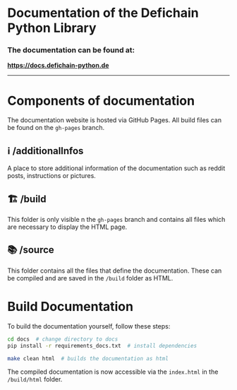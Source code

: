# Documentation of the Defichain Python Library

### **The documentation can be found at:** 
**https://docs.defichain-python.de**


---

# Components of documentation
The documentation website is hosted via GitHub Pages. 
All build files can be found on the `gh-pages` branch.

## ℹ️ /additionalInfos
A place to store additional information of the documentation such as 
reddit posts, instructions or pictures.

## 🏗️ /build
This folder is only visible n the `gh-pages` branch and contains all 
files which are necessary to display the HTML page.

## 📚 /source
This folder contains all the files that define the documentation. 
These can be compiled and are saved in the `/build` folder as HTML.


# Build Documentation
To build the documentation yourself, follow these steps:

```bash
cd docs  # change directory to docs
pip install -r requirements_docs.txt  # install dependencies

make clean html  # builds the documentation as html
```
The compiled documentation is now accessible via the `index.html` in the `/build/html` folder.